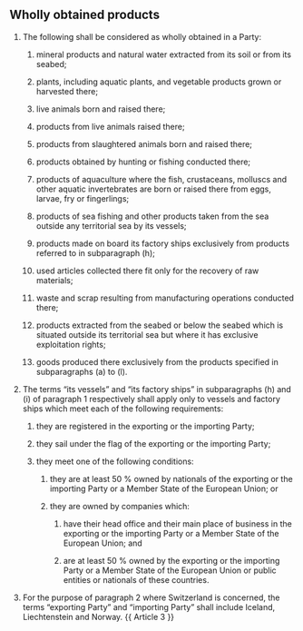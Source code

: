## Wholly obtained products
1. The following shall be considered as wholly obtained in a Party:

   1. mineral products and natural water extracted from its soil or from its seabed;

   2. plants, including aquatic plants, and vegetable products grown or harvested there;

   3. live animals born and raised there;

   4. products from live animals raised there;

   5. products from slaughtered animals born and raised there;

   6. products obtained by hunting or fishing conducted there;

   7. products of aquaculture where the fish, crustaceans, molluscs and other aquatic invertebrates are born or raised there from eggs, larvae, fry or fingerlings;

   8. products of sea fishing and other products taken from the sea outside any territorial sea by its vessels;

   9. products made on board its factory ships exclusively from products referred to in subparagraph (h);

   10. used articles collected there fit only for the recovery of raw materials;

   11. waste and scrap resulting from manufacturing operations conducted there;

   12. products extracted from the seabed or below the seabed which is situated outside its territorial sea but where it has exclusive exploitation rights;

   13. goods produced there exclusively from the products specified in subparagraphs (a) to (l).

2. The terms “its vessels” and “its factory ships” in subparagraphs (h) and (i) of paragraph 1 respectively shall apply only to vessels and factory ships which meet each of the following requirements:

   1. they are registered in the exporting or the importing Party;

   2. they sail under the flag of the exporting or the importing Party;

   3. they meet one of the following conditions:

      1. they are at least 50 % owned by nationals of the exporting or the importing Party or a Member State of the European Union; or

      2. they are owned by companies which:

         1. have their head office and their main place of business in the exporting or the importing Party or a Member State of the European Union; and

         2. are at least 50 % owned by the exporting or the importing Party or a Member State of the European Union or public entities or nationals of these countries.

3. For the purpose of paragraph 2 where Switzerland is concerned, the terms “exporting Party” and “importing Party” shall include Iceland, Liechtenstein and Norway. 
{{ Article 3 }}
